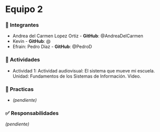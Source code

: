 # Equipo 2 

### 👥 **Integrantes**  
- Andrea del Carmen Lopez Ortiz - **GitHub**: @AndreaDelCarmen
- Kevin - **GitHub**: @  
- Efrain: Pedro Díaz - **GitHub**: @PedroD  

### 📌 **Actividades**  
- Actividad 1: Actividad audiovisual: El sistema que mueve mi escuela. Unidad: Fundamentos de los Sistemas de Información. Video.

### 📌 **Practicas**  
- *(pendiente)*

 

### ✅ **Responsabilidades**  
*(pendiente)*
